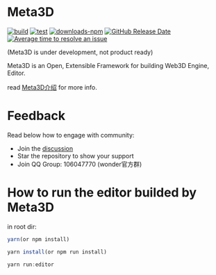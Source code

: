 # Meta3D

[![build](https://github.com/Wonder-Technology/Meta3D/workflows/CI/badge.svg)](https://github.com/Wonder-Technology/Meta3D/actions) [![test](https://codecov.io/github/Wonder-Technology/Meta3D/coverage.svg?branch=master)](https://codecov.io/github/Wonder-Technology/Meta3D?branch=master) [![downloads-npm](https://img.shields.io/npm/dw/meta3d.svg)](https://www.npmjs.com/package/meta3d) [![GitHub Release Date](https://img.shields.io/github/release-date/Wonder-Technology/Meta3D.svg)](https://github.com/Wonder-Technology/Meta3D/releases) [![Average time to resolve an issue](https://isitmaintained.com/badge/resolution/Wonder-Technology/Meta3D.svg)](http://isitmaintained.com/project/Wonder-Technology/Meta3D)





(Meta3D is under development, not product ready)

Meta3D is an Open, Extensible Framework for building Web3D Engine, Editor.

read [Meta3D介绍](https://www.yuque.com/docs/share/4c56226d-ffc6-4e8e-8d94-6dfa230d74fb) for more info.

# Feedback

Read below how to engage with community:

- Join the [discussion](https://github.com/Wonder-Technology/Meta3D/discussions)
- Star the repository to show your support
- Join QQ Group: 106047770    (wonder官方群)


# How to run the editor builded by Meta3D

in root dir:
```js
yarn(or npm install)

yarn install(or npm run install)

yarn run:editor
```